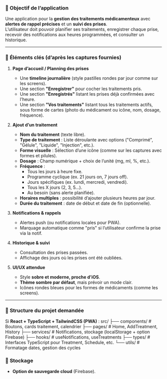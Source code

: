 
### 🎯 Objectif de l’application
Une application pour la **gestion des traitements médicamenteux** avec **alertes de rappel précises** et un **suivi des prises**.  
L’utilisateur doit pouvoir planifier ses traitements, enregistrer chaque prise, recevoir des notifications aux heures programmées, et consulter un historique.

---

### 📌 **Éléments clés (d’après les captures fournies)**

1. **Page d’accueil / Planning des prises**
   - Une **timeline journalière** (style pastilles rondes par jour comme sur les screens).
   - Une section **"Enregistrer"** pour cocher les traitements pris.
   - Une section **"Enregistrés"** listant les prises déjà confirmées avec l’heure.
   - Une section **"Vos traitements"** listant tous les traitements actifs, sous forme de cartes (photo du médicament ou icône, nom, dosage, fréquence).

2. **Ajout d’un traitement**
   - **Nom du traitement** (texte libre).
   - **Type de traitement** : Liste déroulante avec options ("Comprimé", "Gélule", "Liquide", "Injection", etc.).
   - **Forme visuelle** : Sélection d’une icône (comme sur les captures avec formes et pilules).
   - **Dosage** : Champ numérique + choix de l’unité (mg, ml, %, etc.).
   - **Fréquence** :
     - Tous les jours à heure fixe.
     - Programme cyclique (ex. 21 jours on, 7 jours off).
     - Jours spécifiques (ex. lundi, mercredi, vendredi).
     - Tous les X jours (2, 3, 5…).
     - Au besoin (sans alerte planifiée).
   - **Horaires multiples** : possibilité d’ajouter plusieurs heures par jour.
   - **Durée du traitement** : date de début et date de fin (optionnelle).

3. **Notifications & rappels**
   - Alertes push (ou notifications locales pour PWA).
   - Marquage automatique comme "pris" si l’utilisateur confirme la prise via la notif.

4. **Historique & suivi**
   - Consultation des prises passées.
   - Affichage des jours où les prises ont été oubliées.

5. **UI/UX attendue**
   - Style **sobre et moderne, proche d’iOS**.
   - **Thème sombre par défaut**, mais prévoir un mode clair.
   - Icônes rondes bleues pour les formes de médicaments (comme les screens).

---

### 📁 **Structure du projet demandée**
Si **React + TypeScript + TailwindCSS (PWA)** :
src/
├── components/ # Boutons, cards traitement, calendrier
├── pages/ # Home, AddTreatment, History
├── services/ # Notifications, stockage (localStorage + option Firebase)
├── hooks/ # useNotifications, useTreatments
├── types/ # Interfaces TypeScript pour Treatment, Schedule, etc.
└── utils/ # Formatage dates, gestion des cycles


### 🔗 **Stockage**

- **Option de sauvegarde cloud** (Firebase).
